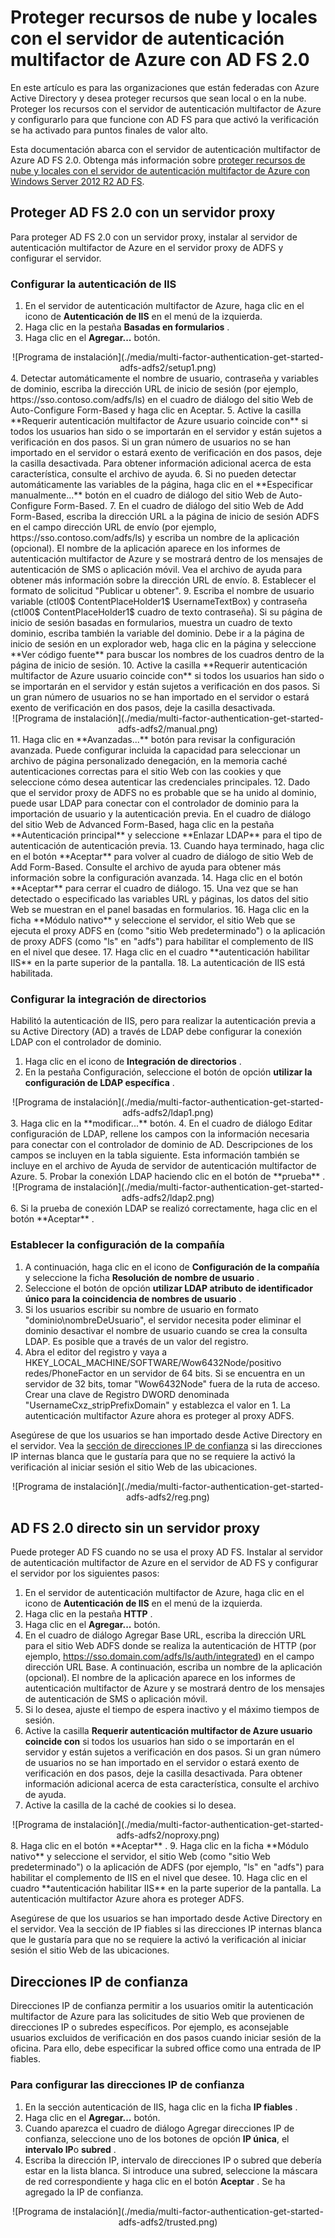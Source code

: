 <properties
    pageTitle="Usar el servidor de Azure AMF con AD FS 2.0 | Microsoft Azure"
    description="Esta es la página de autenticación multifactor de Azure que describe cómo empezar a trabajar con Azure AMF y AD FS 2.0."
    services="multi-factor-authentication"
    documentationCenter=""
    authors="kgremban"
    manager="femila"
    editor="yossib"/>

<tags
    ms.service="multi-factor-authentication"
    ms.workload="identity"
    ms.tgt_pltfrm="na"
    ms.devlang="na"
    ms.topic="get-started-article"
    ms.date="10/14/2016"
    ms.author="kgremban"/>

# <a name="secure-cloud-and-on-premises-resources-using-azure-multi-factor-authentication-server-with-ad-fs-20"></a>Proteger recursos de nube y locales con el servidor de autenticación multifactor de Azure con AD FS 2.0

En este artículo es para las organizaciones que están federadas con Azure Active Directory y desea proteger recursos que sean local o en la nube. Proteger los recursos con el servidor de autenticación multifactor de Azure y configurarlo para que funcione con AD FS para que activó la verificación se ha activado para puntos finales de valor alto.

Esta documentación abarca con el servidor de autenticación multifactor de Azure AD FS 2.0.  Obtenga más información sobre [proteger recursos de nube y locales con el servidor de autenticación multifactor de Azure con Windows Server 2012 R2 AD FS](multi-factor-authentication-get-started-adfs-w2k12.md).


## <a name="secure-ad-fs-20-with-a-proxy"></a>Proteger AD FS 2.0 con un servidor proxy
Para proteger AD FS 2.0 con un servidor proxy, instalar al servidor de autenticación multifactor de Azure en el servidor proxy de ADFS y configurar el servidor.

### <a name="configure-iis-authentication"></a>Configurar la autenticación de IIS

1. En el servidor de autenticación multifactor de Azure, haga clic en el icono de **Autenticación de IIS** en el menú de la izquierda.
2. Haga clic en la pestaña **Basadas en formularios** .
3. Haga clic en el **Agregar...** botón.
<center>![Programa de instalación](./media/multi-factor-authentication-get-started-adfs-adfs2/setup1.png)</center>
4. Detectar automáticamente el nombre de usuario, contraseña y variables de dominio, escriba la dirección URL de inicio de sesión (por ejemplo, https://sso.contoso.com/adfs/ls) en el cuadro de diálogo del sitio Web de Auto-Configure Form-Based y haga clic en Aceptar.
5. Active la casilla **Requerir autenticación multifactor de Azure usuario coincide con** si todos los usuarios han sido o se importarán en el servidor y están sujetos a verificación en dos pasos. Si un gran número de usuarios no se han importado en el servidor o estará exento de verificación en dos pasos, deje la casilla desactivada. Para obtener información adicional acerca de esta característica, consulte el archivo de ayuda.
6. Si no pueden detectar automáticamente las variables de la página, haga clic en el **Especificar manualmente...** botón en el cuadro de diálogo del sitio Web de Auto-Configure Form-Based.
7. En el cuadro de diálogo del sitio Web de Add Form-Based, escriba la dirección URL a la página de inicio de sesión ADFS en el campo dirección URL de envío (por ejemplo, https://sso.contoso.com/adfs/ls) y escriba un nombre de la aplicación (opcional). El nombre de la aplicación aparece en los informes de autenticación multifactor de Azure y se mostrará dentro de los mensajes de autenticación de SMS o aplicación móvil. Vea el archivo de ayuda para obtener más información sobre la dirección URL de envío.
8. Establecer el formato de solicitud "Publicar u obtener".
9. Escriba el nombre de usuario variable (ctl00$ ContentPlaceHolder1$ UsernameTextBox) y contraseña (ctl00$ ContentPlaceHolder1$ cuadro de texto contraseña). Si su página de inicio de sesión basadas en formularios, muestra un cuadro de texto dominio, escriba también la variable del dominio. Debe ir a la página de inicio de sesión en un explorador web, haga clic en la página y seleccione **Ver código fuente** para buscar los nombres de los cuadros dentro de la página de inicio de sesión.
10. Active la casilla **Requerir autenticación multifactor de Azure usuario coincide con** si todos los usuarios han sido o se importarán en el servidor y están sujetos a verificación en dos pasos. Si un gran número de usuarios no se han importado en el servidor o estará exento de verificación en dos pasos, deje la casilla desactivada.
<center>![Programa de instalación](./media/multi-factor-authentication-get-started-adfs-adfs2/manual.png)</center>
11. Haga clic en **Avanzadas...** botón para revisar la configuración avanzada. Puede configurar incluida la capacidad para seleccionar un archivo de página personalizado denegación, en la memoria caché autenticaciones correctas para el sitio Web con las cookies y que seleccione cómo desea autenticar las credenciales principales.
12. Dado que el servidor proxy de ADFS no es probable que se ha unido al dominio, puede usar LDAP para conectar con el controlador de dominio para la importación de usuario y la autenticación previa. En el cuadro de diálogo del sitio Web de Advanced Form-Based, haga clic en la pestaña **Autenticación principal** y seleccione **Enlazar LDAP** para el tipo de autenticación de autenticación previa.
13. Cuando haya terminado, haga clic en el botón **Aceptar** para volver al cuadro de diálogo de sitio Web de Add Form-Based. Consulte el archivo de ayuda para obtener más información sobre la configuración avanzada.
14. Haga clic en el botón **Aceptar** para cerrar el cuadro de diálogo.
15. Una vez que se han detectado o especificado las variables URL y páginas, los datos del sitio Web se muestran en el panel basadas en formularios.
16. Haga clic en la ficha **Módulo nativo** y seleccione el servidor, el sitio Web que se ejecuta el proxy ADFS en (como "sitio Web predeterminado") o la aplicación de proxy ADFS (como "ls" en "adfs") para habilitar el complemento de IIS en el nivel que desee.
17. Haga clic en el cuadro **autenticación habilitar IIS** en la parte superior de la pantalla.
18. La autenticación de IIS está habilitada.

### <a name="configure-directory-integration"></a>Configurar la integración de directorios

Habilitó la autenticación de IIS, pero para realizar la autenticación previa a su Active Directory (AD) a través de LDAP debe configurar la conexión LDAP con el controlador de dominio.

1. Haga clic en el icono de **Integración de directorios** .
2. En la pestaña Configuración, seleccione el botón de opción **utilizar la configuración de LDAP específica** .
<center>![Programa de instalación](./media/multi-factor-authentication-get-started-adfs-adfs2/ldap1.png)</center>
3. Haga clic en la **modificar...** botón.
4. En el cuadro de diálogo Editar configuración de LDAP, rellene los campos con la información necesaria para conectar con el controlador de dominio de AD. Descripciones de los campos se incluyen en la tabla siguiente. Esta información también se incluye en el archivo de Ayuda de servidor de autenticación multifactor de Azure.
5. Probar la conexión LDAP haciendo clic en el botón de **prueba** .
<center>![Programa de instalación](./media/multi-factor-authentication-get-started-adfs-adfs2/ldap2.png)</center>
6. Si la prueba de conexión LDAP se realizó correctamente, haga clic en el botón **Aceptar** .

### <a name="configure-company-settings"></a>Establecer la configuración de la compañía

1. A continuación, haga clic en el icono de **Configuración de la compañía** y seleccione la ficha **Resolución de nombre de usuario** .
2. Seleccione el botón de opción **utilizar LDAP atributo de identificador único para la coincidencia de nombres de usuario** .
3. Si los usuarios escribir su nombre de usuario en formato "dominio\nombreDeUsuario", el servidor necesita poder eliminar el dominio desactivar el nombre de usuario cuando se crea la consulta LDAP. Es posible que a través de un valor del registro.
4. Abra el editor del registro y vaya a HKEY_LOCAL_MACHINE/SOFTWARE/Wow6432Node/positivo redes/PhoneFactor en un servidor de 64 bits. Si se encuentra en un servidor de 32 bits, tomar "Wow6432Node" fuera de la ruta de acceso. Crear una clave de Registro DWORD denominada "UsernameCxz_stripPrefixDomain" y establezca el valor en 1. La autenticación multifactor Azure ahora es proteger al proxy ADFS.

Asegúrese de que los usuarios se han importado desde Active Directory en el servidor. Vea la [sección de direcciones IP de confianza](#trusted-ips) si las direcciones IP internas blanca que le gustaría para que no se requiere la activó la verificación al iniciar sesión el sitio Web de las ubicaciones.

<center>![Programa de instalación](./media/multi-factor-authentication-get-started-adfs-adfs2/reg.png)</center>

## <a name="ad-fs-20-direct-without-a-proxy"></a>AD FS 2.0 directo sin un servidor proxy

Puede proteger AD FS cuando no se usa el proxy AD FS. Instalar al servidor de autenticación multifactor de Azure en el servidor de AD FS y configurar el servidor por los siguientes pasos:

1. En el servidor de autenticación multifactor de Azure, haga clic en el icono de **Autenticación de IIS** en el menú de la izquierda.
2. Haga clic en la pestaña **HTTP** .
3. Haga clic en el **Agregar...** botón.
4. En el cuadro de diálogo Agregar Base URL, escriba la dirección URL para el sitio Web ADFS donde se realiza la autenticación de HTTP (por ejemplo, https://sso.domain.com/adfs/ls/auth/integrated) en el campo dirección URL Base. A continuación, escriba un nombre de la aplicación (opcional). El nombre de la aplicación aparece en los informes de autenticación multifactor de Azure y se mostrará dentro de los mensajes de autenticación de SMS o aplicación móvil.
5. Si lo desea, ajuste el tiempo de espera inactivo y el máximo tiempos de sesión.
6. Active la casilla **Requerir autenticación multifactor de Azure usuario coincide con** si todos los usuarios han sido o se importarán en el servidor y están sujetos a verificación en dos pasos. Si un gran número de usuarios no se han importado en el servidor o estará exento de verificación en dos pasos, deje la casilla desactivada. Para obtener información adicional acerca de esta característica, consulte el archivo de ayuda.
7. Active la casilla de la caché de cookies si lo desea.
<center>![Programa de instalación](./media/multi-factor-authentication-get-started-adfs-adfs2/noproxy.png)</center>
8. Haga clic en el botón **Aceptar** .
9. Haga clic en la ficha **Módulo nativo** y seleccione el servidor, el sitio Web (como "sitio Web predeterminado") o la aplicación de ADFS (por ejemplo, "ls" en "adfs") para habilitar el complemento de IIS en el nivel que desee.
10. Haga clic en el cuadro **autenticación habilitar IIS** en la parte superior de la pantalla. La autenticación multifactor Azure ahora es proteger ADFS.

Asegúrese de que los usuarios se han importado desde Active Directory en el servidor. Vea la sección de IP fiables si las direcciones IP internas blanca que le gustaría para que no se requiere la activó la verificación al iniciar sesión el sitio Web de las ubicaciones.


## <a name="trusted-ips"></a>Direcciones IP de confianza
Direcciones IP de confianza permitir a los usuarios omitir la autenticación multifactor de Azure para las solicitudes de sitio Web que provienen de direcciones IP o subredes específicos. Por ejemplo, es aconsejable usuarios excluidos de verificación en dos pasos cuando iniciar sesión de la oficina. Para ello, debe especificar la subred office como una entrada de IP fiables.

### <a name="to-configure-trusted-ips"></a>Para configurar las direcciones IP de confianza


1. En la sección autenticación de IIS, haga clic en la ficha **IP fiables** .
1. Haga clic en el **Agregar...** botón.
1. Cuando aparezca el cuadro de diálogo Agregar direcciones IP de confianza, seleccione uno de los botones de opción **IP única**, el **intervalo IP**o **subred** .
1. Escriba la dirección IP, intervalo de direcciones IP o subred que debería estar en la lista blanca. Si introduce una subred, seleccione la máscara de red correspondiente y haga clic en el botón **Aceptar** . Se ha agregado la IP de confianza.


<center>![Programa de instalación](./media/multi-factor-authentication-get-started-adfs-adfs2/trusted.png)</center>
